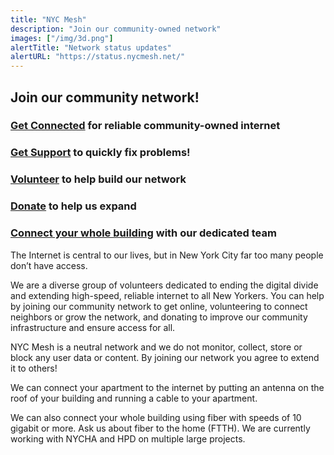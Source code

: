 ```yaml
---
title: "NYC Mesh"
description: "Join our community-owned network"
images: ["/img/3d.png"]
alertTitle: "Network status updates"
alertURL: "https://status.nycmesh.net/"
---
```


## Join our community network!

### <a href="/join" class="blue">Get Connected</a> for reliable community-owned internet

### <a href="/support" class="green">Get Support</a> to quickly fix problems!

### <a href="/volunteer" class="blue">Volunteer</a> to help build our network

### <a href="/donate" class="green">Donate</a> to help us expand

### <a href="/building" class="orange">Connect your whole building</a> with our dedicated team

The Internet is central to our lives, but in New York City far too many people don’t have access.

We are a diverse group of volunteers dedicated to ending the digital divide and extending  high-speed, reliable internet to all New Yorkers. You can help by joining our community network to get online, volunteering to connect neighbors or grow the network, and donating to improve our community infrastructure and ensure access for all.

NYC Mesh is a neutral network and we do not monitor, collect, store or block any user data or content. By joining our network you agree to extend it to others!

We can connect your apartment to the internet by putting an antenna on the roof of your building and running a cable to your apartment.

We can also connect your whole building using fiber with speeds of 10 gigabit or more. Ask us about fiber to the home (FTTH). We are currently working with NYCHA and HPD on multiple large projects.
